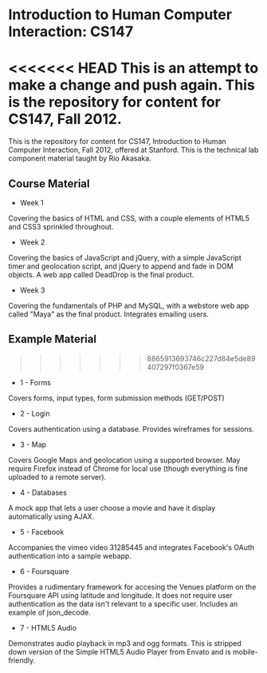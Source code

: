 Introduction to Human Computer Interaction: CS147
=====

<<<<<<< HEAD
This is an attempt to make a change and push again.
This is the repository for content for CS147, Fall 2012.
=======
This is the repository for content for CS147, Introduction to Human Computer Interaction, Fall 2012, offered at Stanford. This is the technical lab component material taught by Rio Akasaka.

Course Material
---------------------

* Week 1

Covering the basics of HTML and CSS, with a couple elements of HTML5 and CSS3 sprinkled throughout.

* Week 2

Covering the basics of JavaScript and jQuery, with a simple JavaScript timer and geolocation script, and jQuery to append and fade in DOM objects. A web app called DeadDrop is the final product.

* Week 3

Covering the fundamentals of PHP and MySQL, with a webstore web app called "Maya" as the final product. Integrates emailing users.

Example Material
---------------------
>>>>>>> 8865913693746c227d84e5de89407297f0367e59

* 1 - Forms

Covers forms, input types, form submission methods (GET/POST) 

* 2 - Login

Covers authentication using a database. Provides wireframes for sessions.

* 3 - Map

Covers Google Maps and geolocation using a supported browser. May require Firefox instead of Chrome for local use (though everything is fine uploaded to a remote server).

* 4 - Databases

A mock app that lets a user choose a movie and have it display automatically using AJAX.

* 5 - Facebook

Accompanies the vimeo video 31285445 and integrates Facebook's OAuth authentication into a sample webapp.

* 6 - Foursquare

Provides a rudimentary framework for accesing the Venues platform on the Foursquare API using latitude and longitude. It does not require user authentication as the data isn't relevant to a specific user. Includes an example of json_decode.

* 7 - HTML5 Audio

Demonstrates audio playback in mp3 and ogg formats. This is stripped down version of the Simple HTML5 Audio Player from Envato and is mobile-friendly.